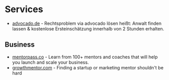 # Services


- [advocado.de](https://www.advocado.de/) - Rechtsproblem via advocado lösen heißt: Anwalt finden lassen &
kostenlose Ersteinschätzung innerhalb von 2 Stunden erhalten.

## Business
- [mentorpass.co](https://www.mentorpass.co/) - Learn from 100+ mentors and coaches that will help you launch and scale your business.
- [growthmentor.com](https://www.growthmentor.com/) - Finding a startup or marketing mentor shouldn't be hard

